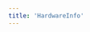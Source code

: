 ```yaml
---
title: 'HardwareInfo'
---
```


<script setup lang="ts">
  import TheSofWareInfo from "@/views/security/TheSofWareInfo.vue";
</script>

<TheSofWareInfo />
